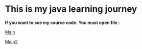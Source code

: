 # This is my java learning journey

**If you want to see my source code. You must open file :**

[Main](https://github.com/BLuBin7/Learn-Java/blob/main/Main.java)  

[Main2](https://github.com/BLuBin7/Learn-Java/blob/main/Main2.java)
